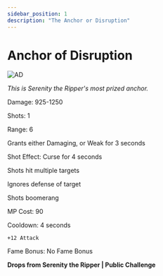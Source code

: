 ```yaml
---
sidebar_position: 1
description: "The Anchor or Disruption"
---
```


# Anchor of Disruption

![AD](https://vwiki.valorserver.com/api/item/picture/anchor%20of%20disruption)

<i>This is Serenity the Ripper's most prized anchor.</i>

Damage: 925-1250

Shots: 1

Range: 6

Grants either Damaging, or Weak for 3 seconds

Shot Effect: Curse for 4 seconds

Shots hit multiple targets

Ignores defense of target

Shots boomerang

MP Cost: 90

Cooldown: 4 seconds

    +12 Attack

Fame Bonus: No Fame Bonus

**Drops from Serenity the Ripper | Public Challenge**
